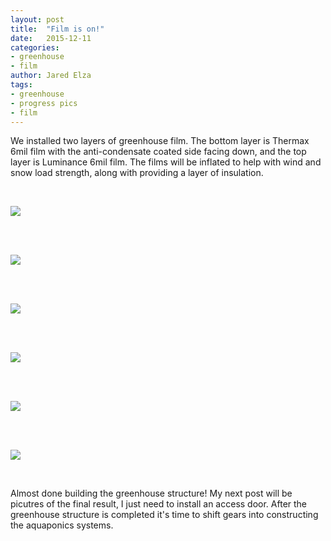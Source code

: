 ```yaml
---
layout: post
title:  "Film is on!"
date:   2015-12-11
categories:
- greenhouse
- film
author: Jared Elza
tags: 
- greenhouse
- progress pics
- film
---
```


We installed two layers of greenhouse film. The bottom layer is Thermax 6mil film with the anti-condensate coated side facing down, 
and the top layer is Luminance 6mil film. The films will be inflated to help with wind and snow load strength, along with providing a 
layer of insulation. 

<br>

[![](http://i.imgur.com/AfKaGrG.jpg)](http://i.imgur.com/AfKaGrG.jpg)

<br><br>

[![](http://i.imgur.com/JtJenv1.jpg)](http://i.imgur.com/JtJenv1.jpg)

<br><br>

[![](http://i.imgur.com/a1G9Auz.jpg)](http://i.imgur.com/a1G9Auz.jpg)

<br><br>

[![](http://i.imgur.com/A2umJbz.jpg)](http://i.imgur.com/A2umJbz.jpg)

<br><br>

[![](http://i.imgur.com/Tt2u9O0.jpg)](http://i.imgur.com/Tt2u9O0.jpg)

<br><br>

[![](http://i.imgur.com/xHSFNdT.jpg)](http://i.imgur.com/xHSFNdT.jpg)

<br>

Almost done building the greenhouse structure! My next post will be picutres of the final result, I just need to install an access door. After the greenhouse structure is completed it's time to shift gears into constructing the aquaponics systems.
